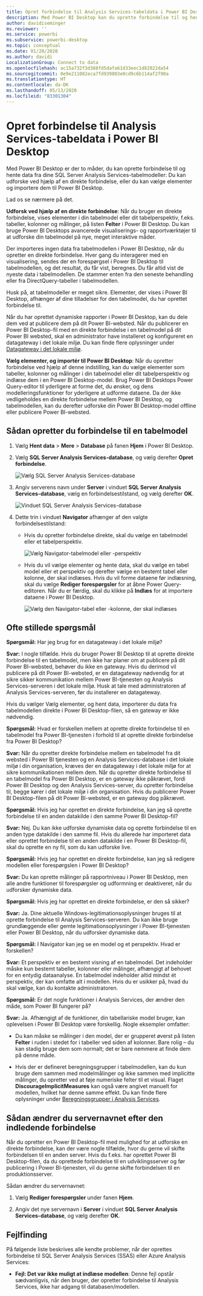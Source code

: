 ```yaml
---
title: Opret forbindelse til Analysis Services-tabeldata i Power BI Desktop
description: Med Power BI Desktop kan du oprette forbindelse til og hente data fra dine SQL Server Analysis Services-tabelmodeller enten ved hjælp af en direkte forbindelse eller ved at vælge elementer, der skal importeres til Power BI Desktop.
author: davidiseminger
ms.reviewer: ''
ms.service: powerbi
ms.subservice: powerbi-desktop
ms.topic: conceptual
ms.date: 01/28/2020
ms.author: davidi
LocalizationGroup: Connect to data
ms.openlocfilehash: ac15a732f3d388fd5dafa61d33eec1d82022da54
ms.sourcegitcommit: 0e9e211082eca7fd939803e0cd9c6b114af2f90a
ms.translationtype: HT
ms.contentlocale: da-DK
ms.lasthandoff: 05/13/2020
ms.locfileid: "83301304"
---
```

# <a name="connect-to-analysis-services-tabular-data-in-power-bi-desktop"></a>Opret forbindelse til Analysis Services-tabeldata i Power BI Desktop
Med Power BI Desktop er der to måder, du kan oprette forbindelse til og hente data fra dine SQL Server Analysis Services-tabelmodeller: Du kan udforske ved hjælp af en direkte forbindelse, eller du kan vælge elementer og importere dem til Power BI Desktop.

Lad os se nærmere på det.

**Udforsk ved hjælp af en direkte forbindelse**: Når du bruger en direkte forbindelse, vises elementer i din tabelmodel eller dit tabelperspektiv, f.eks. tabeller, kolonner og målinger, på listen **Felter** i Power BI Desktop. Du kan bruge Power BI Desktops avancerede visualiserings- og rapportværktøjer til at udforske din tabelmodel på nye, meget interaktive måder.

Der importeres ingen data fra tabelmodellen i Power BI Desktop, når du opretter en direkte forbindelse. Hver gang du interagerer med en visualisering, sendes der en forespørgsel i Power BI Desktop til tabelmodellen, og det resultat, du får vist, beregnes. Du får altid vist de nyeste data i tabelmodellen. De stammer enten fra den seneste behandling eller fra DirectQuery-tabeller i tabelmodellen. 

Husk på, at tabelmodeller er meget sikre. Elementer, der vises i Power BI Desktop, afhænger af dine tilladelser for den tabelmodel, du har oprettet forbindelse til.

Når du har oprettet dynamiske rapporter i Power BI Desktop, kan du dele dem ved at publicere dem på dit Power BI-websted. Når du publicerer en Power BI Desktop-fil med en direkte forbindelse i en tabelmodel på dit Power BI websted, skal en administrator have installeret og konfigureret en datagateway i det lokale miljø. Du kan finde flere oplysninger under [Datagateway i det lokale miljø](service-gateway-onprem.md).

**Vælg elementer, og importér til Power BI Desktop**: Når du opretter forbindelse ved hjælp af denne indstilling, kan du vælge elementer som tabeller, kolonner og målinger i din tabelmodel eller dit tabelperspektiv og indlæse dem i en Power BI Desktop-model. Brug Power BI Desktops Power Query-editor til yderligere at forme det, du ønsker, og dens modelleringsfunktioner for yderligere at udforme dataene. Da der ikke vedligeholdes en direkte forbindelse mellem Power BI Desktop, og tabelmodellen, kan du derefter udforske din Power BI Desktop-model offline eller publicere Power BI-websted.

## <a name="to-connect-to-a-tabular-model"></a>Sådan opretter du forbindelse til en tabelmodel
1. Vælg **Hent data** > **Mere** > **Database** på fanen **Hjem** i Power BI Desktop.
   
1. Vælg **SQL Server Analysis Services-database**, og vælg derefter **Opret forbindelse**.
   
   ![Vælg SQL Server Analysis Services-database](media/desktop-analysis-services-tabular-data/pbid_sqlas_getdata_as.png)
3. Angiv serverens navn under **Server** i vinduet **SQL Server Analysis Services-database**, vælg en forbindelsestilstand, og vælg derefter **OK**.
   
   ![Vinduet SQL Server Analysis Services-database](media/desktop-analysis-services-tabular-data/pbid_sqlas_getdata_as_server.png)
4. Dette trin i vinduet **Navigator** afhænger af den valgte forbindelsestilstand:

   - Hvis du opretter forbindelse direkte, skal du vælge en tabelmodel eller et tabelperspektiv.
  
      ![Vælg Navigator-tabelmodel eller -perspektiv](media/desktop-analysis-services-tabular-data/pbid_sqlas_getdata_as_live.png)
   - Hvis du vil vælge elementer og hente data, skal du vælge en tabel model eller et perspektiv og derefter vælge en bestemt tabel eller kolonne, der skal indlæses. Hvis du vil forme dataene før indlæsning, skal du vælge **Rediger forespørgsler** for at åbne Power Query-editoren. Når du er færdig, skal du klikke på **Indlæs** for at importere dataene i Power BI Desktop.

      ![Vælg den Navigator-tabel eller -kolonne, der skal indlæses](media/desktop-analysis-services-tabular-data/pbid_sqlas_getdata_as_select.png)

## <a name="frequently-asked-questions"></a>Ofte stillede spørgsmål
**Spørgsmål:** Har jeg brug for en datagateway i det lokale miljø?

**Svar:** I nogle tilfælde. Hvis du bruger Power BI Desktop til at oprette direkte forbindelse til en tabelmodel, men ikke har planer om at publicere på dit Power BI-websted, behøver du ikke en gateway. Hvis du derimod vil publicere på dit Power BI-websted, er en datagateway nødvendig for at sikre sikker kommunikation mellem Power BI-tjenesten og Analysis Services-serveren i det lokale miljø. Husk at tale med administratoren af Analysis Services-serveren, før du installerer en datagateway.

Hvis du vælger Vælg elementer, og hent data, importerer du data fra tabelmodellen direkte i Power BI Desktop-filen, så en gateway er ikke nødvendig.

**Spørgsmål:** Hvad er forskellen mellem at oprette direkte forbindelse til en tabelmodel fra Power BI-tjenesten i forhold til at oprette direkte forbindelse fra Power BI Desktop?

**Svar:** Når du opretter direkte forbindelse mellem en tabelmodel fra dit websted i Power BI tjenesten og en Analysis Services-database i det lokale miljø i din organisation, kræves der en datagateway i det lokale miljø for at sikre kommunikationen mellem dem. Når du opretter direkte forbindelse til en tabelmodel fra Power BI Desktop, er en gateway ikke påkrævet, fordi Power BI Desktop og den Analysis Services-server, du opretter forbindelse til, begge kører i det lokale miljø i din organisation. Hvis du publicerer Power BI Desktop-filen på dit Power BI-websted, er en gateway dog påkrævet.

**Spørgsmål:** Hvis jeg har oprettet en direkte forbindelse, kan jeg så oprette forbindelse til en anden datakilde i den samme Power BI Desktop-fil?

**Svar:** Nej. Du kan ikke udforske dynamiske data og oprette forbindelse til en anden type datakilde i den samme fil. Hvis du allerede har importeret data eller oprettet forbindelse til en anden datakilde i en Power BI Desktop-fil, skal du oprette en ny fil, som du kan udforske live.

**Spørgsmål:** Hvis jeg har oprettet en direkte forbindelse, kan jeg så redigere modellen eller forespørgslen i Power BI Desktop?

**Svar:** Du kan oprette målinger på rapportniveau i Power BI Desktop, men alle andre funktioner til forespørgsler og udformning er deaktiveret, når du udforsker dynamiske data.

**Spørgsmål:** Hvis jeg har oprettet en direkte forbindelse, er den så sikker?

**Svar:** Ja. Dine aktuelle Windows-legitimationsoplysninger bruges til at oprette forbindelse til Analysis Services-serveren. Du kan ikke bruge grundlæggende eller gemte legitimationsoplysninger i Power BI-tjenesten eller Power BI Desktop, når du udforsker dynamiske data.

**Spørgsmål:** I Navigator kan jeg se en model og et perspektiv. Hvad er forskellen?

**Svar:** Et perspektiv er en bestemt visning af en tabelmodel. Det indeholder måske kun bestemt tabeller, kolonner eller målinger, afhængigt af behovet for en entydig dataanalyse. En tabelmodel indeholder altid mindst ét perspektiv, der kan omfatte alt i modellen. Hvis du er usikker på, hvad du skal vælge, kan du kontakte administratoren.

**Spørgsmål:** Er det nogle funktioner i Analysis Services, der ændrer den måde, som Power BI fungerer på?

**Svar:** Ja. Afhængigt af de funktioner, din tabellariske model bruger, kan oplevelsen i Power BI Desktop være forskellig. Nogle eksempler omfatter:
* Du kan måske se målinger i den model, der er grupperet øverst på listen **Felter** i ruden i stedet for i tabeller ved siden af kolonner. Bare rolig – du kan stadig bruge dem som normalt; det er bare nemmere at finde dem på denne måde.

* Hvis der er defineret beregningsgrupper i tabelmodellen, kan du kun bruge dem sammen med modelmålinger og ikke sammen med implicitte målinger, du opretter ved at føje numeriske felter til et visual. Flaget **DiscourageImplicitMeasures** kan også være angivet manuelt for modellen, hvilket har denne samme effekt. Du kan finde flere oplysninger under [Beregningsgrupper i Analysis Services](https://docs.microsoft.com/analysis-services/tabular-models/calculation-groups#benefits).

## <a name="to-change-the-server-name-after-initial-connection"></a>Sådan ændrer du servernavnet efter den indledende forbindelse
Når du opretter en Power BI Desktop-fil med mulighed for at udforske en direkte forbindelse, kan der være nogle tilfælde, hvor du gerne vil skifte forbindelsen til en anden server. Hvis du f.eks. har oprettet Power BI Desktop-filen, da du oprettede forbindelse til en udviklingsserver og før publicering i Power BI-tjenesten, vil du gerne skifte forbindelsen til en produktionsserver.

Sådan ændrer du servernavnet:

1. Vælg **Rediger forespørgsler** under fanen **Hjem**.

2. Angiv det nye servernavn i **Server** i vinduet **SQL Server Analysis Services-database**, og vælg derefter **OK**.

   
## <a name="troubleshooting"></a>Fejlfinding 
På følgende liste beskrives alle kendte problemer, når der oprettes forbindelse til SQL Server Analysis Services (SSAS) eller Azure Analysis Services: 

* **Fejl: Det var ikke muligt at indlæse modellen**: Denne fejl opstår sædvanligvis, når den bruger, der opretter forbindelse til Analysis Services, ikke har adgang til databasen/modellen.

